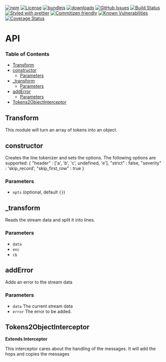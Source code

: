 [![npm](https://img.shields.io/npm/v/@kronos-integration/interceptor-line-tokens2obj.svg)](https://www.npmjs.com/package/@kronos-integration/interceptor-line-tokens2obj)
[![License](https://img.shields.io/badge/License-BSD%203--Clause-blue.svg)](https://opensource.org/licenses/BSD-3-Clause)
[![bundlejs](https://deno.bundlejs.com/?q=@kronos-integration/interceptor-line-tokens2obj\&badge=detailed)](https://bundlejs.com/?q=@kronos-integration/interceptor-line-tokens2obj)
[![downloads](http://img.shields.io/npm/dm/@kronos-integration/interceptor-line-tokens2obj.svg?style=flat-square)](https://npmjs.org/package/@kronos-integration/interceptor-line-tokens2obj)
[![GitHub Issues](https://img.shields.io/github/issues/Kronos-Integration/interceptor-line-tokens2obj.svg?style=flat-square)](https://github.com/Kronos-Integration/interceptor-line-tokens2obj/issues)
[![Build Status](https://img.shields.io/endpoint.svg?url=https%3A%2F%2Factions-badge.atrox.dev%2FKronos-Integration%2Finterceptor-line-tokens2obj%2Fbadge\&style=flat)](https://actions-badge.atrox.dev/Kronos-Integration/interceptor-line-tokens2obj/goto)
[![Styled with prettier](https://img.shields.io/badge/styled_with-prettier-ff69b4.svg)](https://github.com/prettier/prettier)
[![Commitizen friendly](https://img.shields.io/badge/commitizen-friendly-brightgreen.svg)](http://commitizen.github.io/cz-cli/)
[![Known Vulnerabilities](https://snyk.io/test/github/Kronos-Integration/interceptor-line-tokens2obj/badge.svg)](https://snyk.io/test/github/Kronos-Integration/interceptor-line-tokens2obj)
[![Coverage Status](https://coveralls.io/repos/Kronos-Integration/interceptor-line-tokens2obj/badge.svg)](https://coveralls.io/github/Kronos-Integration/interceptor-line-tokens2obj)

# API

<!-- Generated by documentation.js. Update this documentation by updating the source code. -->

### Table of Contents

*   [Transform](#transform)
*   [constructor](#constructor)
    *   [Parameters](#parameters)
*   [\_transform](#_transform)
    *   [Parameters](#parameters-1)
*   [addError](#adderror)
    *   [Parameters](#parameters-2)
*   [Tokens2ObjectInterceptor](#tokens2objectinterceptor)

## Transform

This module will turn an array of tokens into an object.

## constructor

Creates the line tokenizer and sets the options.
The following options are supported:
{
"header" : \['a', 'b', 'c', undefined, 'e'],
"strict" : false,
"severity" : 'skip\_record',
"skip\_first\_row" : true
}

### Parameters

*   `opts`   (optional, default `{}`)

## \_transform

Reads the stream data and split it into lines.

### Parameters

*   `data` &#x20;
*   `enc` &#x20;
*   `cb` &#x20;

## addError

Adds an error to the stream data

### Parameters

*   `data`  The current stream data
*   `error`  The error to be added.

## Tokens2ObjectInterceptor

**Extends Interceptor**

This interceptor cares about the handling of the messages.
It will add the hops and copies the messages
